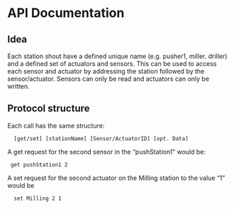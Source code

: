 # API Documentation
## Idea
Each station shout have a defined unique name (e.g. pusher1, miller. driller) and a defined set of actuators and sensors. 
This can be used to access each sensor and actuator by addressing the station followed by the sensor/actuator. 
Sensors can only be read and actuators can only be written. 

## Protocol structure
Each call has the same structure:

      [get/set] [stationName] [Sensor/ActuatorID] [opt. Data]
      
A get request for the second sensor in the “pushStation1” would be:

     get pushStation1 2
A set request for the second  actuator on the Milling station to the value “1” would be

      set Milling 2 1 
